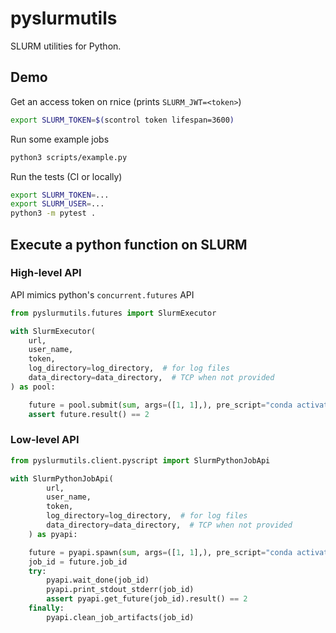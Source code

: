 # pyslurmutils

SLURM utilities for Python.

## Demo

Get an access token on rnice (prints `SLURM_JWT=<token>`)

```bash
export SLURM_TOKEN=$(scontrol token lifespan=3600)
```

Run some example jobs

```bash
python3 scripts/example.py
```

Run the tests (CI or locally)

```bash
export SLURM_TOKEN=...
export SLURM_USER=...
python3 -m pytest .
```

## Execute a python function on SLURM

### High-level API

API mimics python's `concurrent.futures` API

```python
from pyslurmutils.futures import SlurmExecutor

with SlurmExecutor(
    url,
    user_name,
    token,
    log_directory=log_directory,  # for log files
    data_directory=data_directory,  # TCP when not provided
) as pool:

    future = pool.submit(sum, args=([1, 1],), pre_script="conda activate myenv")
    assert future.result() == 2
```

### Low-level API

```python
from pyslurmutils.client.pyscript import SlurmPythonJobApi

with SlurmPythonJobApi(
        url,
        user_name,
        token,
        log_directory=log_directory,  # for log files
        data_directory=data_directory,  # TCP when not provided
    ) as pyapi:

    future = pyapi.spawn(sum, args=([1, 1],), pre_script="conda activate myenv")
    job_id = future.job_id
    try:
        pyapi.wait_done(job_id)
        pyapi.print_stdout_stderr(job_id)
        assert pyapi.get_future(job_id).result() == 2
    finally:
        pyapi.clean_job_artifacts(job_id)
```
